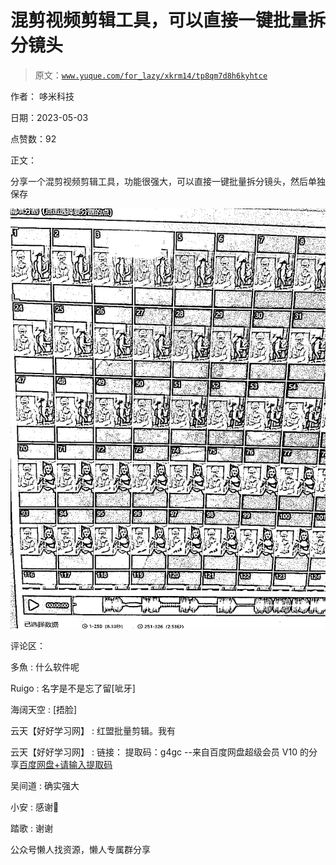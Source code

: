 # 混剪视频剪辑工具，可以直接一键批量拆分镜头

> 原文：[`www.yuque.com/for_lazy/xkrm14/tp8qm7d8h6kyhtce`](https://www.yuque.com/for_lazy/xkrm14/tp8qm7d8h6kyhtce)

作者： 哆米科技

日期：2023-05-03

点赞数：92

正文：

分享一个混剪视频剪辑工具，功能很强大，可以直接一键批量拆分镜头，然后单独保存

![](img/b37a9fdaf5a9031b8076aea2db281371.png)  

评论区：

多魚 : 什么软件呢

Ruigo : 名字是不是忘了留[呲牙]

海阔天空 : [捂脸]

云天【好好学习网】 : 红盟批量剪辑。我有

云天【好好学习网】 : 链接： 提取码：g4gc --来自百度网盘超级会员 V10 的分享[百度网盘+请输入提取码](https://pan.baidu.com/s/1-09P41y31u36982_Zip-0g?pwd=g4gc)

吴间道 : 确实强大

小安 : 感谢🙏

踏歌 : 谢谢

公众号懒人找资源，懒人专属群分享

